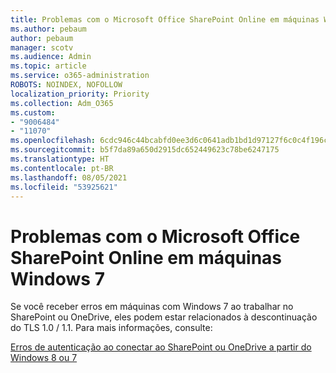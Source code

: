 ```yaml
---
title: Problemas com o Microsoft Office SharePoint Online em máquinas Windows 7
ms.author: pebaum
author: pebaum
manager: scotv
ms.audience: Admin
ms.topic: article
ms.service: o365-administration
ROBOTS: NOINDEX, NOFOLLOW
localization_priority: Priority
ms.collection: Adm_O365
ms.custom:
- "9006484"
- "11070"
ms.openlocfilehash: 6cdc946c44bcabfd0ee3d6c0641adb1bd1d97127f6c0c4f196c9f93139e2fa27
ms.sourcegitcommit: b5f7da89a650d2915dc652449623c78be6247175
ms.translationtype: HT
ms.contentlocale: pt-BR
ms.lasthandoff: 08/05/2021
ms.locfileid: "53925621"
---
```

# <a name="issues-with-sharepoint-on-windows-7-machines"></a>Problemas com o Microsoft Office SharePoint Online em máquinas Windows 7

Se você receber erros em máquinas com Windows 7 ao trabalhar no SharePoint ou OneDrive, eles podem estar relacionados à descontinuação do TLS 1.0 / 1.1. Para mais informações, consulte:

[Erros de autenticação ao conectar ao SharePoint ou OneDrive a partir do Windows 8 ou 7](https://docs.microsoft.com/sharepoint/troubleshoot/administration/authentication-errors-windows7)



